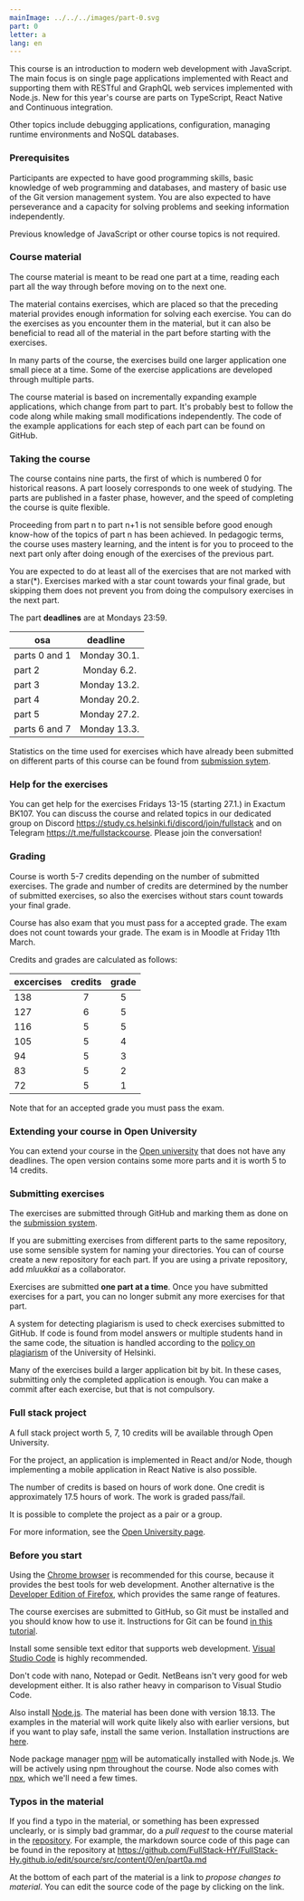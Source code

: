 ```yaml
---
mainImage: ../../../images/part-0.svg
part: 0
letter: a
lang: en
---
```


<div class="content">

This course is an introduction to modern web development with JavaScript. The main focus is on single page applications implemented with React and supporting them with RESTful and GraphQL web services implemented with Node.js. New for this year's course are parts on TypeScript, React Native and Continuous integration.

Other topics include debugging applications, configuration, managing runtime environments and NoSQL databases.

### Prerequisites

Participants are expected to have good programming skills, basic knowledge of web programming and databases, and mastery of basic use of the Git version management system. You are also expected to have perseverance and a capacity for solving problems and seeking information independently.

Previous knowledge of JavaScript or other course topics is not required.

### Course material

The course material is meant to be read one part at a time, reading each part all the way through before moving on to the next one.

The material contains exercises, which are placed so that the preceding material provides enough information for solving each exercise. You can do the exercises as you encounter them in the material, but it can also be beneficial to read all of the material in the part before starting with the exercises.

In many parts of the course, the exercises build one larger application one small piece at a time. Some of the exercise applications are developed through multiple parts.

The course material is based on incrementally expanding example applications, which change from part to part. It's probably best to follow the code along while making small modifications independently. The code of the example applications for each step of each part can be found on GitHub.

### Taking the course

The course contains nine parts, the first of which is numbered 0 for historical reasons. A part loosely corresponds to one week of studying. The parts are published in a faster phase, however, and the speed of completing the course is quite flexible.

Proceeding from part n to part n+1 is not sensible before good enough know-how of the topics of part n has been achieved. In pedagogic terms, the course uses mastery learning, and the intent is for you to proceed to the next part only after doing enough of the exercises of the previous part.

You are expected to do at least all of the exercises that are not marked with a star(\*). Exercises marked with a star count towards your final grade, but skipping them does not prevent you from doing the compulsory exercises in the next part.

The part **deadlines** are at Mondays 23:59.

| osa           | deadline&nbsp; &nbsp; |
| ------------- | :-------------------: |
| parts 0 and 1 |     Monday 30.1.      |
| part 2        |      Monday 6.2.      |
| part 3        |     Monday 13.2.      |
| part 4        |     Monday 20.2.      |
| part 5        |     Monday 27.2.      |
| parts 6 and 7 |     Monday 13.3.      |

Statistics on the time used for exercises which have already been submitted on different parts of this course can be found from [submission sytem](https://study.cs.helsinki.fi/stats/courses/fullstack2023).

### Help for the exercises

You can get help for the exercises Fridays 13-15 (starting 27.1.) in Exactum BK107. You can discuss the course and related topics in our dedicated group on Discord <a target='_blank' href='https://study.cs.helsinki.fi/discord/join/fullstack'>https://study.cs.helsinki.fi/discord/join/fullstack</a> and on Telegram <a target='_blank' href='https://t.me/fullstackcourse'>https://t.me/fullstackcourse</a>. Please join the conversation!

### Grading

Course is worth 5-7 credits depending on the number of submitted exercises. The grade and number of credits are determined by the number of submitted exercises, so also the exercises without stars count towards your final grade.

Course has also exam that you must pass for a accepted grade. The exam does not count towards your grade. The exam is in Moodle at Friday 11th March.

Credits and grades are calculated as follows:

| excercises | credits | grade |
| ---------- | :-----: | :---: |
| 138        |    7    |   5   |
| 127        |    6    |   5   |
| 116        |    5    |   5   |
| 105        |    5    |   4   |
| 94         |    5    |   3   |
| 83         |    5    |   2   |
| 72         |    5    |   1   |

Note that for an accepted grade you must pass the exam.

### Extending your course in Open University

You can extend your course in the [Open university](https://fullstackopen.com/) that does not have any deadlines. The open version contains some more parts and it is worth 5 to 14 credits.

### Submitting exercises

The exercises are submitted through GitHub and marking them as done on the [submission system](https://study.cs.helsinki.fi/stats/courses/fullstack2023/).

If you are submitting exercises from different parts to the same repository, use some sensible system for naming your directories. You can of course create a new repository for each part. If you are using a private repository, add <i>mluukkai</i> as a collaborator.

Exercises are submitted **one part at a time**. Once you have submitted exercises for a part, you can no longer submit any more exercises for that part.

A system for detecting plagiarism is used to check exercises submitted to GitHub. If code is found from model answers or multiple students hand in the same code, the situation is handled according to the [policy on plagiarism](https://guide.student.helsinki.fi/en/article/what-cheating-and-plagiarism) of the University of Helsinki.

Many of the exercises build a larger application bit by bit. In these cases, submitting only the completed application is enough. You can make a commit after each exercise, but that is not compulsory.

### Full stack project

A full stack project worth 5, 7, 10 credits will be available through Open University.

For the project, an application is implemented in React and/or Node, though implementing a mobile application in React Native is also possible.

The number of credits is based on hours of work done. One credit is approximately 17.5 hours of work. The work is graded pass/fail.

It is possible to complete the project as a pair or a group.

For more information, see the [Open University page](https://studies.helsinki.fi/opintotarjonta/cur/otm-85bb770f-ef2f-4bde-984d-5c753bf6a442/CSM141093/Full_Stack_websovelluskehitys_harjoitusty%C3%B6).

### Before you start

Using the [Chrome browser](https://www.google.com/chrome/) is recommended for this course, because it provides the best tools for web development. Another alternative is the [Developer Edition of Firefox](https://www.mozilla.org/en-US/firefox/developer/), which provides the same range of features.

The course exercises are submitted to GitHub, so Git must be installed and you should know how to use it. Instructions for Git can be found [in this tutorial](https://product.hubspot.com/blog/git-and-github-tutorial-for-beginners).

Install some sensible text editor that supports web development. [Visual Studio Code](https://code.visualstudio.com/) is highly recommended.

Don't code with nano, Notepad or Gedit. NetBeans isn't very good for web development either. It is also rather heavy in comparison to Visual Studio Code.

Also install [Node.js](https://nodejs.org/en/). The material has been done with version 18.13. The examples in the material will work quite likely also with earlier versions, but if you want to play safe, install the same verion. Installation instructions are [here](https://nodejs.org/en/download/package-manager/).

Node package manager [npm](https://www.npmjs.com/get-npm) will be automatically installed with Node.js. We will be actively using npm throughout the course. Node also comes with [npx](https://www.npmjs.com/package/npx), which we'll need a few times.

### Typos in the material

If you find a typo in the material, or something has been expressed unclearly, or is simply bad grammar, do a <i>pull request</i> to the course material in the [repository](https://github.com/FullStack-HY/FullStack-Hy.github.io/). For example, the markdown source code of this page can be found in the repository at https://github.com/FullStack-HY/FullStack-Hy.github.io/edit/source/src/content/0/en/part0a.md

At the bottom of each part of the material is a link to <em>propose changes to material</em>. You can edit the source code of the page by clicking on the link.

</div>
